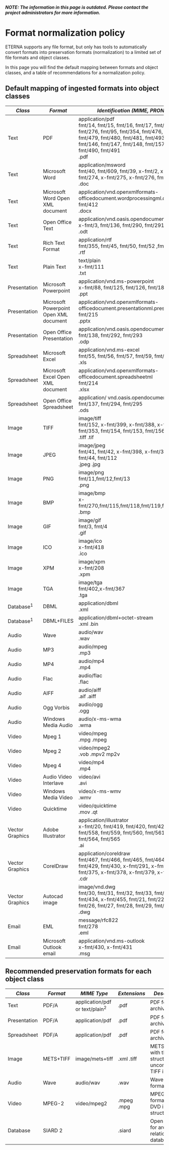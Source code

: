 ***NOTE: The information in this page is outdated. Please contact the project administrators for more information.***

# Format normalization policy

ETERNA supports any file format, but only has tools to automatically convert formats into preservation formats (normalization) to a limited set of file formats and object classes.

In this page you will find the default mapping between formats and object classes, and a table of recommendations for a normalization policy.

## Default mapping of ingested formats into object classes

| *Class* | *Format* | *Identification (MIME, PRONOM, Extensions)* |
| --------- |---------- | ------------- |
| Text | PDF | application/pdf<br>fmt/14, fmt/15, fmt/16, fmt/17, fmt/18, fmt/19, fmt/20, fmt/276, fmt/95, fmt/354, fmt/476, fmt/477, fmt/478, fmt/479, fmt/480, fmt/481, fmt/493, fmt/144, fmt/145, fmt/146, fmt/147, fmt/148, fmt/157, fmt/488, fmt/489, fmt/490, fmt/491<br>.pdf |
| Text | Microsoft Word | application/msword<br>fmt/40, fmt/609, fmt/39, x-fmt/2, x-fmt/129, x-fmt/273, x-fmt/274, x-fmt/275, x-fmt/276, fmt/37, fmt/38<br>.doc |
| Text | Microsoft Word Open XML document | application/vnd.openxmlformats-officedocument.wordprocessingml.document<br>fmt/412<br>.docx |
| Text | Open Office Text | application/vnd.oasis.opendocument.text<br>x-fmt/3, fmt/136, fmt/290, fmt/291 <br>.odt |
| Text | Rich Text Format | application/rtf<br>fmt/355, fmt/45, fmt/50, fmt/52 ,fmt/53 <br>.rtf |
| Text | Plain Text | text/plain<br>x-fmt/111 <br>.txt |
| Presentation | Microsoft Powerpoint | application/vnd.ms-powerpoint<br>x-fmt/88, fmt/125, fmt/126, fmt/181 <br>.ppt |
| Presentation | Microsoft Powerpoint Open XML document | application/vnd.openxmlformats-officedocument.presentationml.presentation<br/>fmt/215 <br>.pptx |
| Presentation | Open Office Presentation | application/vnd.oasis.opendocument.presentation<br> fmt/138, fmt/292, fmt/293 <br>.odp |
| Spreadsheet | Microsoft Excel | application/vnd.ms-excel<br>fmt/55, fmt/56, fmt/57, fmt/59, fmt/61, fmt/62 <br>.xls |
| Spreadsheet | Microsoft Excel Open XML document | application/vnd.openxmlformats-officedocument.spreadsheetml<br>fmt/214 <br>.xlsx |
| Spreadsheet | Open Office Spreadsheet | application/ vnd.oasis.opendocument.spreadsheet<br>fmt/137, fmt/294, fmt/295 <br>.ods |
| Image | TIFF | image/tiff<br>fmt/152, x-fmt/399, x-fmt/388, x-fmt/387, fmt/155, fmt/353, fmt/154, fmt/153, fmt/156 <br>.tiff .tif |
| Image | JPEG | image/jpeg<br>fmt/41, fmt/42, x-fmt/398, x-fmt/390, x-fmt/391, fmt/43, fmt/44, fmt/112 <br>.jpeg .jpg |
| Image | PNG | image/png<br>fmt/11,fmt/12,fmt/13 <br>.png |
| Image | BMP | image/bmp<br>x-fmt/270,fmt/115,fmt/118,fmt/119,fmt/114,fmt/116,fmt/117 <br>.bmp |
| Image | GIF | image/gif<br>fmt/3, fmt/4 <br>.gif |
| Image | ICO | image/ico<br>x-fmt/418 <br>.ico |
| Image | XPM | image/xpm<br>x-fmt/208 <br>.xpm |
| Image | TGA | image/tga<br>fmt/402,x-fmt/367 <br>.tga |
| Database<sup>1</sup> | DBML | application/dbml <br>.xml |
| Database<sup>1</sup> | DBML+FILES | application/dbml+octet-stream <br>.xml .bin |
| Audio | Wave | audio/wav <br>.wav |
| Audio | MP3 | audio/mpeg <br>.mp3 |
| Audio | MP4 | audio/mp4 <br>.mp4 |
| Audio | Flac | audio/flac <br>.flac |
| Audio | AIFF | audio/aiff <br>.aif .aiff |
| Audio | Ogg Vorbis | audio/ogg <br>.ogg |
| Audio | Windows Media Audio | audio/x-ms-wma <br>.wma |
| Video | Mpeg 1 | video/mpeg <br>.mpg .mpeg |
| Video | Mpeg 2 | video/mpeg2 <br>.vob .mpv2 mp2v |
| Video | Mpeg 4 | video/mp4 <br>.mp4 |
| Video | Audio Video Interlave | video/avi <br>.avi |
| Video | Windows Media Video | video/x-ms-wmv <br>.wmv |
| Video | Quicktime | video/quicktime <br>.mov .qt |
| Vector Graphics | Adobe Illustrator | application/illustrator<br>x-fmt/20, fmt/419, fmt/420, fmt/422, fmt/423, fmt/557, fmt/558, fmt/559, fmt/560, fmt/561, fmt/562, fmt/563, fmt/564, fmt/565 <br>.ai |
| Vector Graphics | CorelDraw | application/coreldraw<br>fmt/467, fmt/466, fmt/465, fmt/464, fmt/427, fmt/428, fmt/429, fmt/430, x-fmt/291, x-fmt/292, x-fmt/374, x-fmt/375, x-fmt/378, x-fmt/379, x-fmt/29 <br> .cdr |
| Vector Graphics | Autocad image | image/vnd.dwg<br>fmt/30, fmt/31, fmt/32, fmt/33, fmt/34, fmt/35, fmt/36, fmt/434, x-fmt/455, fmt/21, fmt/22, fmt/23, fmt/24, fmt/25, fmt/26, fmt/27, fmt/28, fmt/29, fmt/531 <br>.dwg |  
| Email | EML | message/rfc822<br>fmt/278 <br>.eml |
| Email | Microsoft Outlook email | application/vnd.ms-outlook<br>x-fmt/430, x-fmt/431 <br>.msg |

## Recommended preservation formats for each object class

| *Class* | *Format* | *MIME Type* | *Extensions* | *Description* |
|---------|----------|-------------|--------------|---------------|
| Text    | PDF/A | application/pdf or text/plain<sup>2</sup> | .pdf | PDF for archiving|
| Presentation | PDF/A | application/pdf | .pdf | PDF for archiving|
| Spreadsheet | PDF/A | application/pdf | .pdf | PDF for archiving|
| Image | METS+TIFF | image/mets+tiff | .xml .tiff | METS XML file with the structure and uncompressed TIFF images |
| Audio | Wave | audio/wav | .wav | Wave audio format |
| Video | MPEG-2 | video/mpeg2 | .mpeg .mpg |MPEG 2 video format, with DVD internal structure |
| Database | SIARD 2 |  | .siard | Open format for archiving relational databases |
